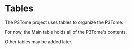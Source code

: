 # Tables

The P3Tome project uses tables to organize the P3Tome. 

For now, the Main table holds all of the P3Tome's contents.

Other tables may be added later.
